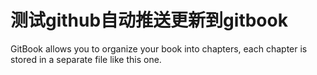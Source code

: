 # 测试github自动推送更新到gitbook

GitBook allows you to organize your book into chapters, each chapter is stored in a separate file like this one.
